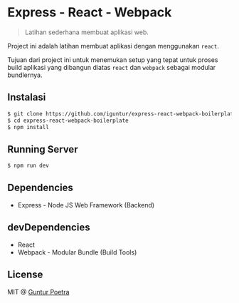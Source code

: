 # Express - React - Webpack

> Latihan sederhana membuat aplikasi web.


Project ini adalah latihan membuat aplikasi dengan menggunakan `react`.

Tujuan dari project ini untuk menemukan setup yang tepat untuk
proses build aplikasi yang dibangun diatas `react` dan `webpack` sebagai modular bundlernya.


## Instalasi

```bash
$ git clone https://github.com/iguntur/express-react-webpack-boilerplate.git
$ cd express-react-webpack-boilerplate
$ npm install
```


## Running Server

```bash
$ npm run dev
```


## Dependencies

- Express - Node JS Web Framework (Backend)


## devDependencies

- React
- Webpack - Modular Bundle (Build Tools)


## License

MIT @ [Guntur Poetra](http://guntur.starmediateknik.com)
